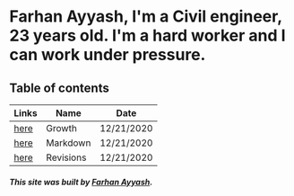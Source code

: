 # Farhan Ayyash, I'm a Civil engineer, 23 years old. I'm a hard worker and I can work under pressure.
## Table of contents
|Links|Name |Date|
|---|---|---|
|[here](https://farhanayyash.github.io/reading-notes/Growth)|Growth|12/21/2020|
|[here](https://farhanayyash.github.io/reading-notes/READ)|Markdown|12/21/2020|
|[here](https://farhanayyash.github.io/reading-notes/Revisions)|Revisions|12/21/2020|
##### This site was built by [Farhan Ayyash](https://github.com/farhanayyash). 
